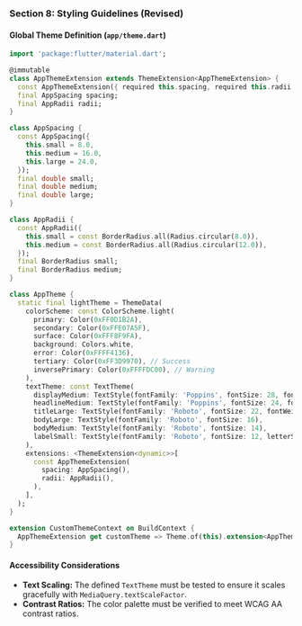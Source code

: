 ### **Section 8: Styling Guidelines (Revised)**

#### **Global Theme Definition (`app/theme.dart`)**
```dart
import 'package:flutter/material.dart';

@immutable
class AppThemeExtension extends ThemeExtension<AppThemeExtension> {
  const AppThemeExtension({ required this.spacing, required this.radii });
  final AppSpacing spacing;
  final AppRadii radii;
}

class AppSpacing {
  const AppSpacing({
    this.small = 8.0,
    this.medium = 16.0,
    this.large = 24.0,
  });
  final double small;
  final double medium;
  final double large;
}

class AppRadii {
  const AppRadii({
    this.small = const BorderRadius.all(Radius.circular(8.0)),
    this.medium = const BorderRadius.all(Radius.circular(12.0)),
  });
  final BorderRadius small;
  final BorderRadius medium;
}

class AppTheme {
  static final lightTheme = ThemeData(
    colorScheme: const ColorScheme.light(
      primary: Color(0xFF0D1B2A),
      secondary: Color(0xFFE07A5F),
      surface: Color(0xFFF8F9FA),
      background: Colors.white,
      error: Color(0xFFFF4136),
      tertiary: Color(0xFF3D9970), // Success
      inversePrimary: Color(0xFFFFDC00), // Warning
    ),
    textTheme: const TextTheme(
      displayMedium: TextStyle(fontFamily: 'Poppins', fontSize: 28, fontWeight: FontWeight.bold),
      headlineMedium: TextStyle(fontFamily: 'Poppins', fontSize: 24, fontWeight: FontWeight.w600),
      titleLarge: TextStyle(fontFamily: 'Roboto', fontSize: 22, fontWeight: FontWeight.w500),
      bodyLarge: TextStyle(fontFamily: 'Roboto', fontSize: 16),
      bodyMedium: TextStyle(fontFamily: 'Roboto', fontSize: 14),
      labelSmall: TextStyle(fontFamily: 'Roboto', fontSize: 12, letterSpacing: 0.5),
    ),
    extensions: <ThemeExtension<dynamic>>[
      const AppThemeExtension(
        spacing: AppSpacing(),
        radii: AppRadii(),
      ),
    ],
  );
}

extension CustomThemeContext on BuildContext {
  AppThemeExtension get customTheme => Theme.of(this).extension<AppThemeExtension>()!;
}
```

#### **Accessibility Considerations**
*   **Text Scaling:** The defined `TextTheme` must be tested to ensure it scales gracefully with `MediaQuery.textScaleFactor`.
*   **Contrast Ratios:** The color palette must be verified to meet WCAG AA contrast ratios.